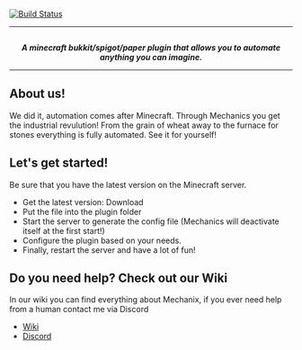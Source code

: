 [![Build Status](https://app.travis-ci.com/eloo95/Mechanix.svg?token=ZqCyHqhNqSAQcUrUnnbo&branch=main)](https://app.travis-ci.com/eloo95/Mechanix.svg?token=ZqCyHqhNqSAQcUrUnnbo&branch=main)

--------

<p align="center">
  <img src="https://i.ibb.co/ZfCy6Sp/logo.png" alt="">
</p>

<p align="center">
  <b><i>A minecraft bukkit/spigot/paper plugin that allows you to automate anything you can imagine.</i></b>
</p>

--------

## About us!
We did it, automation comes after Minecraft. Through Mechanics you get the industrial revulution! From the grain of wheat away to the furnace for stones everything is fully automated. See it for yourself!


## Let's get started!
Be sure that you have the latest version on the Minecraft server.
- Get the latest version: Download
- Put the file into the plugin folder
- Start the server to generate the config file (Mechanics will deactivate itself at the first start!)
- Configure the plugin based on your needs.
- Finally, restart the server and have a lot of fun!

## Do you need help? Check out our Wiki
<p>
    In our wiki you can find everything about Mechanix, if you ever need help from a human 
    contact me via Discord
</p>
<ul>
    <li><a href="https://github.com/eloo95/Mechanix/wiki" target="_blank">Wiki</a></li>
    <li><a href="https://discord.gg/ZGfrQ5VuPx" target="_blank">Discord</a></li>
</ul>
